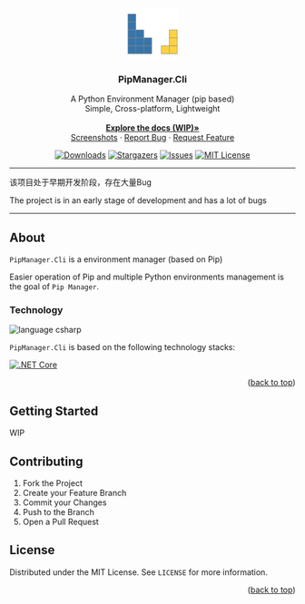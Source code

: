 <a name="readme-top"></a>

<br />
<div align="center">
  <a href="https://github.com/Pip-Manager/PipManager.Cli">
    <img src="https://raw.githubusercontent.com/Pip-Manager/PipManager.Assets/main/pipManager.png" alt="Logo" width="90" height="90">
  </a>

<h3 align="center">PipManager.Cli</h3>

  <p align="center">
    A Python Environment Manager (pip based)
    <br />
    Simple, Cross-platform, Lightweight
    <br />
    <br />
    <a href="https://pipmanager.dev"><strong>Explore the docs (WIP)»</strong></a>
    <br />
    <a href="https://github.com/Pip-Manager/PipManager.Cli?tab=readme-ov-file#screenshots">Screenshots</a>
    ·
    <a href="https://github.com/Pip-Manager/PipManager.Cli/issues">Report Bug</a>
    ·
    <a href="https://github.com/Pip-Manager/PipManager.Cli/pulls">Request Feature</a>
  </p>
</div>

<div align="center">

[![Downloads][github-downloads-shield]][github-downloads-url]
[![Stargazers][stars-shield]][stars-url]
[![Issues][issues-shield]][issues-url]
[![MIT License][license-shield]][license-url]

</div>

---

该项目处于早期开发阶段，存在大量Bug

The project is in an early stage of development and has a lot of bugs

---

## About

`PipManager.Cli` is a environment manager (based on Pip)

Easier operation of Pip and multiple Python environments management is the goal of `Pip Manager`.

### Technology

<img height="200" alt="language csharp" src="https://raw.githubusercontent.com/jonacruz89/SAWARATSUKI.ServiceLogos/main/C%23/C%23%20Purple.png"/>

`PipManager.Cli` is based on the following technology stacks:

[![.NET Core][.NET Core]][.NET-url]

<p align="right">(<a href="#readme-top">back to top</a>)</p>

## Getting Started

WIP


## Contributing

1. Fork the Project
2. Create your Feature Branch
3. Commit your Changes
4. Push to the Branch
5. Open a Pull Request

## License

Distributed under the MIT License. See `LICENSE` for more information.

<p align="right">(<a href="#readme-top">back to top</a>)</p>

[github-downloads-shield]: https://img.shields.io/github/downloads/Pip-Manager/PipManager.Cli/total.svg?style=for-the-badge&color=blue
[github-downloads-url]: https://github.com/Pip-Manager/PipManager.Cli/releases
[stars-shield]: https://img.shields.io/github/stars/Pip-Manager/PipManager.Cli.svg?style=for-the-badge
[stars-url]: https://github.com/Pip-Manager/PipManager.Cli/stargazers
[issues-shield]: https://img.shields.io/github/issues/Pip-Manager/PipManager.Cli.svg?style=for-the-badge
[issues-url]: https://github.com/Pip-Manager/PipManager.Cli/issues
[license-shield]: https://img.shields.io/github/license/Pip-Manager/PipManager.Cli.svg?style=for-the-badge
[license-url]: https://github.com/Pip-Manager/PipManager.Cli/blob/master/LICENSE.txt
[screenshot]: images/screenshot.png
[.NET Core]: https://img.shields.io/badge/.NET_Core-512BD4?style=for-the-badge&logo=dotnet&logoColor=white
[.NET-url]: https://dotnet.microsoft.com/